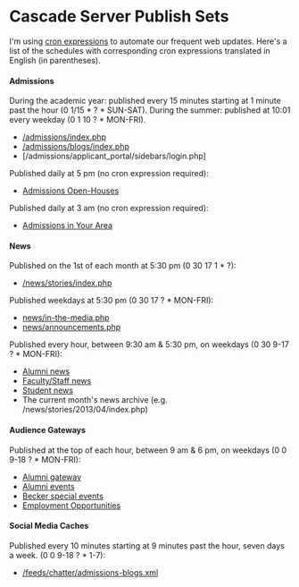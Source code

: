 # Cascade Server Publish Sets #

 I'm using [cron expressions](http://www.quartz-scheduler.org/documentation/quartz-1.x/tutorials/crontrigger) to automate our frequent web updates. Here's a list of the schedules with corresponding cron expressions translated in English (in parentheses).


#### Admissions ####

During the academic year: published every 15 minutes starting at 1 minute past the hour (0 1/15 * ? * SUN-SAT).
During the summer: published at 10:01 every weekday (0 1 10 ? * MON-FRI).
* [/admissions/index.php](http://www.union.edu/admissions/)
* [/admissions/blogs/index.php](http://www.union.edu/admissions/blogs/)
* [/admissions/applicant_portal/sidebars/login.php]

Published daily at 5 pm (no cron expression required):

* [Admissions Open-Houses](http://www.union.edu/admissions/visit/open-houses/)

Published daily at 3 am (no cron expression required):

* [Admissions in Your Area](http://www.union.edu/admissions/in-your-area/)


#### News ####

Published on the 1st of each month at 5:30 pm (0 30 17 1 * ?):

* [/news/stories/index.php](http://www.union.edu/news/stories/)

Published weekdays at 5:30 pm (0 30 17 ? * MON-FRI):

* [news/in-the-media.php](http://www.union.edu/news/in-the-media.php)
* [news/announcements.php](http://www.union.edu/news/announcements.php)

Published every hour, between 9:30 am & 5:30 pm, on weekdays (0 30 9-17 ? * MON-FRI):

* [Alumni news](http://www.union.edu/news/alumni.php)
* [Faculty/Staff news](http://www.union.edu/news/faculty-staff.php)
* [Student news](http://www.union.edu/news/students.php)
* The current month's news archive (e.g. /news/stories/2013/04/index.php)


#### Audience Gateways ####

Published at the top of each hour, between 9 am & 6 pm, on weekdays (0 0 9-18 ? * MON-FRI):

* [Alumni gateway](http://www.union.edu/alumni/)
* [Alumni events](http://www.union.edu/alumni/events/index.php)
* [Becker special events](http://www.union.edu/offices/career/students/events/)
* [Employment Opportunities](http://www.union.edu/offices/human-resources/jobs/)


#### Social Media Caches ####

Published every 10 minutes starting at 9 minutes past the hour, seven days a week.  (0 0 9-18 ? * 1-7):

* [/feeds/chatter/admissions-blogs.xml](http://www.union.edu/feeds/chatter/admissions-blogs.xml)